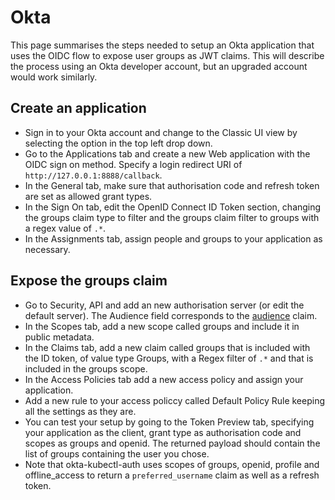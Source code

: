 # Okta

This page summarises the steps needed to setup an Okta application that uses the OIDC flow to expose user groups as JWT claims. This will describe the process using an Okta developer account, but an upgraded account would work similarly.

## Create an application

- Sign in to your Okta account and change to the Classic UI view by selecting the option in the top left drop down.
- Go to the Applications tab and create a new Web application with the OIDC sign on method. Specify a login redirect URI of `http://127.0.0.1:8888/callback`. 
- In the General tab, make sure that authorisation code and refresh token are set as allowed grant types.
- In the Sign On tab, edit the OpenID Connect ID Token section, changing the groups claim type to filter and the groups claim filter to groups with a regex value of `.*`.
- In the Assignments tab, assign people and groups to your application as necessary.

## Expose the groups claim

- Go to Security, API and add an new authorisation server (or edit the default server). The Audience field corresponds to the [audience](https://tools.ietf.org/html/rfc7519#section-4.1.3) claim.
- In the Scopes tab, add a new scope called groups and include it in public metadata.
- In the Claims tab, add a new claim called groups that is included with the ID token, of value type Groups, with a Regex filter of `.*` and that is included in the groups scope.
- In the Access Policies tab add a new access policy and assign your application. 
- Add a new rule to your access policcy called Default Policy Rule keeping all the settings as they are.
- You can test your setup by going to the Token Preview tab, specifying your application as the client, grant type as authorisation code and scopes as groups and openid. The returned payload should contain the list of groups containing the user you chose.
- Note that okta-kubectl-auth uses scopes of groups, openid, profile and offline_access to return a `preferred_username` claim as well as a refresh token.